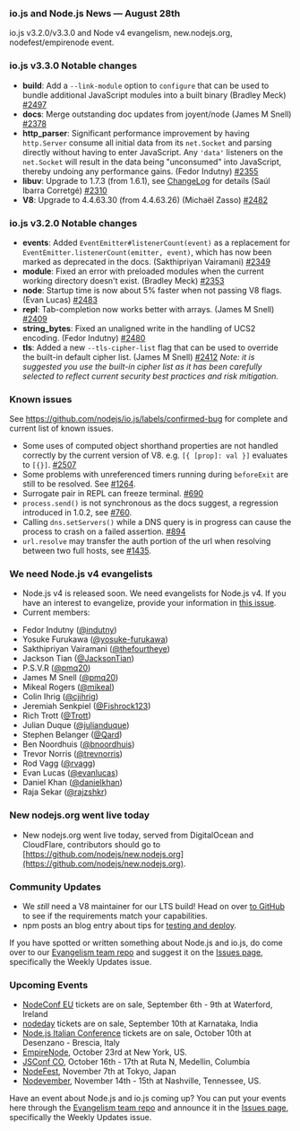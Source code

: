 ### io.js and Node.js News — August 28th
io.js v3.2.0/v3.3.0 and Node v4 evangelism, new.nodejs.org, nodefest/empirenode event.

### io.js v3.3.0 Notable changes

* **build**: Add a `--link-module` option to `configure` that can be used to bundle additional JavaScript modules into a built binary (Bradley Meck) [#2497](https://github.com/nodejs/node/pull/2497)
* **docs**: Merge outstanding doc updates from joyent/node (James M Snell) [#2378](https://github.com/nodejs/node/pull/2378)
* **http_parser**: Significant performance improvement by having `http.Server` consume all initial data from its `net.Socket` and parsing directly without having to enter JavaScript. Any `'data'` listeners on the `net.Socket` will result in the data being "unconsumed" into JavaScript, thereby undoing any performance gains. (Fedor Indutny) [#2355](https://github.com/nodejs/node/pull/2355)
* **libuv**: Upgrade to 1.7.3 (from 1.6.1), see [ChangeLog](https://github.com/libuv/libuv/blob/v1.x/ChangeLog) for details (Saúl Ibarra Corretgé) [#2310](https://github.com/nodejs/node/pull/2310)
* **V8**: Upgrade to 4.4.63.30 (from 4.4.63.26) (Michaël Zasso) [#2482](https://github.com/nodejs/node/pull/2482)

### io.js v3.2.0 Notable changes

* **events**: Added `EventEmitter#listenerCount(event)` as a replacement for `EventEmitter.listenerCount(emitter, event)`, which has now been marked as deprecated in the docs. (Sakthipriyan Vairamani) [#2349](https://github.com/nodejs/node/pull/2349)
* **module**: Fixed an error with preloaded modules when the current working directory doesn't exist. (Bradley Meck) [#2353](https://github.com/nodejs/node/pull/2353)
* **node**: Startup time is now about 5% faster when not passing V8 flags. (Evan Lucas) [#2483](https://github.com/nodejs/node/pull/2483)
* **repl**: Tab-completion now works better with arrays. (James M Snell) [#2409](https://github.com/nodejs/node/pull/2409)
* **string_bytes**: Fixed an unaligned write in the handling of UCS2 encoding. (Fedor Indutny) [#2480](https://github.com/nodejs/node/pull/2480)
* **tls**: Added a new `--tls-cipher-list` flag that can be used to override the built-in default cipher list. (James M Snell) [#2412](https://github.com/nodejs/node/pull/2412) _Note: it is suggested you use the built-in cipher list as it has been carefully selected to reflect current security best practices and risk mitigation._

### Known issues

See https://github.com/nodejs/io.js/labels/confirmed-bug for complete and current list of known issues.

* Some uses of computed object shorthand properties are not handled correctly by the current version of V8. e.g. `[{ [prop]: val }]` evaluates to `[{}]`. [#2507](https://github.com/nodejs/node/issues/2507)
* Some problems with unreferenced timers running during `beforeExit` are still to be resolved. See [#1264](https://github.com/nodejs/io.js/issues/1264).
* Surrogate pair in REPL can freeze terminal. [#690](https://github.com/nodejs/io.js/issues/690)
* `process.send()` is not synchronous as the docs suggest, a regression introduced in 1.0.2, see [#760](https://github.com/nodejs/io.js/issues/760).
* Calling `dns.setServers()` while a DNS query is in progress can cause the process to crash on a failed assertion. [#894](https://github.com/nodejs/io.js/issues/894)
* `url.resolve` may transfer the auth portion of the url when resolving between two full hosts, see [#1435](https://github.com/nodejs/io.js/issues/1435).


### We need Node.js v4 evangelists

* Node.js v4 is released soon. We need evangelists for Node.js v4. If you have an interest to evangelize, provide your information in [this issue](https://github.com/nodejs/node/issues/2633).
* Current members:
- Fedor Indutny ([@indutny](https://github.com/indutny))
- Yosuke Furukawa ([@yosuke-furukawa](https://github.com/yosuke-furukawa))
- Sakthipriyan Vairamani ([@thefourtheye](https://github.com/thefourtheye))
- Jackson Tian ([@JacksonTian](https://github.com/JacksonTian))
- P.S.V.R ([@pmq20](https://github.com/pmq20))
- James M Snell ([@pmq20](https://github.com/pmq20))
- Mikeal Rogers ([@mikeal](https://github.com/mikeal))
- Colin Ihrig ([@cjihrig](https://github.com/cjihrig))
- Jeremiah Senkpiel ([@Fishrock123](https://github.com/Fishrock123))
- Rich Trott ([@Trott](https://github.com/Trott))
- Julian Duque ([@julianduque](https://github.com/julianduque))
- Stephen Belanger ([@Qard](https://github.com/Qard))
- Ben Noordhuis ([@bnoordhuis](https://github.com/bnoordhuis))
- Trevor Norris ([@trevnorris](https://github.com/trevnorris))
- Rod Vagg ([@rvagg](https://github.com/rvagg))
- Evan Lucas ([@evanlucas](https://github.com/evanlucas))
- Daniel Khan ([@danielkhan](https://github.com/danielkhan))
- Raja Sekar ([@rajzshkr](https://github.com/rajzshkr))

### New nodejs.org went live today

* New nodejs.org went live today, served from DigitalOcean and CloudFlare, contributors should go to [https://github.com/nodejs/new.nodejs.org](https://github.com/nodejs/new.nodejs.org).

### Community Updates

* We *still* need a V8 maintainer for our LTS build! Head on over [to GitHub](https://github.com/nodejs/LTS/issues/28) to see if the requirements match your capabilities.
* npm posts an blog entry about tips for [testing and deploy](http://blog.npmjs.org/post/127671403050/testing-and-deploying-with-ordered-npm-run-scripts).

If you have spotted or written something about Node.js and io.js, do come over to our [Evangelism team repo](https://github.com/nodejs/evangelism) and suggest it on the [Issues page](https://github.com/nodejs/evangelism/issues), specifically the Weekly Updates issue.

### Upcoming Events

* [NodeConf EU](http://nodeconf.eu/) tickets are on sale, September 6th - 9th at Waterford, Ireland
* [nodeday](http://nodeday.com/) tickets are on sale, September 10th at Karnataka, India
* [Node.js Italian Conference](http://nodejsconf.it/) tickets are on sale, October 10th at Desenzano - Brescia, Italy
* [EmpireNode](http://2015.empirenode.org/), October 23rd at New York, US.
* [JSConf CO](http://www.jsconf.co/), October 16th - 17th at Ruta N, Medellin, Columbia
* [NodeFest](http://nodefest.jp/2015/), November 7th at Tokyo, Japan
* [Nodevember](http://nodevember.org/?utm_source=io.js+and+Node.js+News&utm_medium=article), November 14th - 15th at Nashville, Tennessee, US.


Have an event about Node.js and io.js coming up? You can put your events here through the [Evangelism team repo](https://github.com/nodejs/evangelism) and announce it in the [Issues page](https://github.com/nodejs/evangelism/issues), specifically the Weekly Updates issue.

